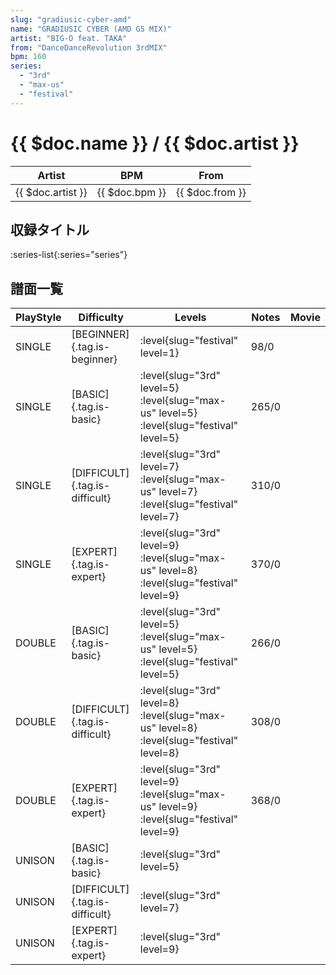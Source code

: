 ```yaml
---
slug: "gradiusic-cyber-amd"
name: "GRADIUSIC CYBER (AMD G5 MIX)"
artist: "BIG-O feat. TAKA"
from: "DanceDanceRevolution 3rdMIX"
bpm: 160
series:
  - "3rd"
  - "max-us"
  - "festival"
---
```


# {{ $doc.name }} / {{ $doc.artist }}

|Artist|BPM|From|
|------|---|----|
|{{ $doc.artist }}|{{ $doc.bpm }}|{{ $doc.from }}|

## 収録タイトル

:series-list{:series="series"}

## 譜面一覧

|PlayStyle|Difficulty|Levels|Notes|Movie|
|---------|----------|------|-----|-----|
|SINGLE|[BEGINNER]{.tag.is-beginner}|<div class="field is-grouped is-grouped-multiline"> :level{slug="festival" level=1}</div>|98/0||
|SINGLE|[BASIC]{.tag.is-basic}|<div class="field is-grouped is-grouped-multiline"> :level{slug="3rd" level=5} :level{slug="max-us" level=5} :level{slug="festival" level=5}</div>|265/0||
|SINGLE|[DIFFICULT]{.tag.is-difficult}|<div class="field is-grouped is-grouped-multiline"> :level{slug="3rd" level=7} :level{slug="max-us" level=7} :level{slug="festival" level=7}</div>|310/0||
|SINGLE|[EXPERT]{.tag.is-expert}|<div class="field is-grouped is-grouped-multiline"> :level{slug="3rd" level=9} :level{slug="max-us" level=8} :level{slug="festival" level=9}</div>|370/0||
|DOUBLE|[BASIC]{.tag.is-basic}|<div class="field is-grouped is-grouped-multiline"> :level{slug="3rd" level=5} :level{slug="max-us" level=5} :level{slug="festival" level=5}</div>|266/0||
|DOUBLE|[DIFFICULT]{.tag.is-difficult}|<div class="field is-grouped is-grouped-multiline"> :level{slug="3rd" level=8} :level{slug="max-us" level=8} :level{slug="festival" level=8}</div>|308/0||
|DOUBLE|[EXPERT]{.tag.is-expert}|<div class="field is-grouped is-grouped-multiline"> :level{slug="3rd" level=9} :level{slug="max-us" level=9} :level{slug="festival" level=9}</div>|368/0||
|UNISON|[BASIC]{.tag.is-basic}|<div class="field is-grouped is-grouped-multiline"> :level{slug="3rd" level=5}</div>|||
|UNISON|[DIFFICULT]{.tag.is-difficult}|<div class="field is-grouped is-grouped-multiline"> :level{slug="3rd" level=7}</div>|||
|UNISON|[EXPERT]{.tag.is-expert}|<div class="field is-grouped is-grouped-multiline"> :level{slug="3rd" level=9}</div>|||
